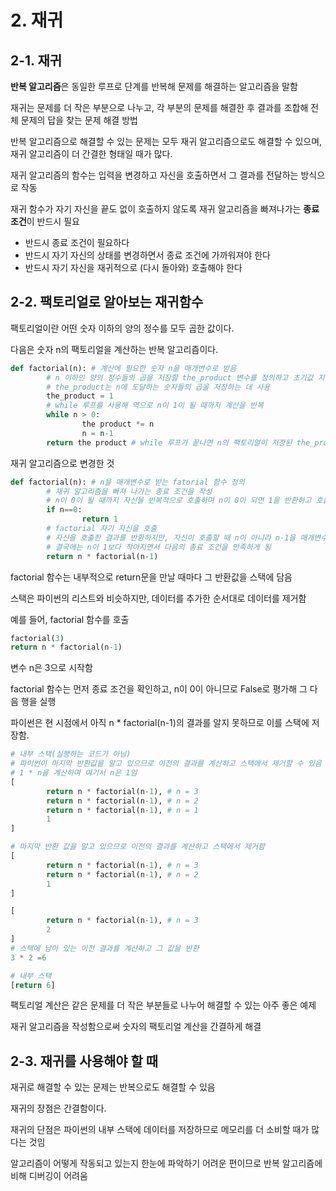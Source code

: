 # 2. 재귀

## 2-1. 재귀

**반복 알고리즘**은 동일한 루프로 단계를 반복해 문제를 해결하는 알고리즘을 말함

재귀는 문제를 더 작은 부분으로 나누고, 각 부분의 문제를 해결한 후 결과를 조합해 전체 문제의 답을 찾는 문제 해결 방법

반복 알고리즘으로 해결할 수 있는 문제는 모두 재귀 알고리즘으로도 해결할 수 있으며, 재귀 알고리즘이 더 간결한 형태일 때가 많다.

재귀 알고리즘의 함수는 입력을 변경하고 자신을 호출하면서 그 결과를 전달하는 방식으로 작동

재귀 함수가 자기 자신을 끝도 없이 호출하지 않도록 재귀 알고리즘을 빠져나가는 **종료 조건**이 반드시 필요

- 반드시 종료 조건이 필요하다
- 반드시 자기 자신의 상태를 변경하면서 종료 조건에 가까워져야 한다
- 반드시 자기 자신을 재귀적으로 (다시 돌아와) 호출해야 한다

## 2-2. 팩토리얼로 알아보는 재귀함수

팩토리얼이란 어떤 숫자 이하의 양의 정수를 모두 곱한 값이다.

다음은 숫자 n의 팩토리얼을 계산하는 반복 알고리즘이다.

```python
def factorial(n): # 계산에 필요한 숫자 n을 매개변수로 받음
		# n 이하인 양의 정수들의 곱을 저장할 the_product 변수를 정의하고 초기값 지정
		# the_product는 n에 도달하는 숫자들의 곱을 저장하는 데 사용
		the_product = 1 
		# while 루프를 사용해 역으로 n이 1이 될 때까지 계산을 반복
		while n > 0: 
				the product *= n
				n = n-1
		return the product # while 루프가 끝나면 n의 팩토리얼이 저장된 the_product 출력
```

재귀 알고리즘으로 변경한 것

```python
def factorial(n): # n을 매개변수로 받는 fatorial 함수 정의
		# 재귀 알고리즘을 빠져 나가는 종료 조건을 작성
		# n이 0이 될 때까지 자신을 반복적으로 호출하며 n이 0이 되면 1을 반환하고 호출 중단
		if n==0: 
				return 1
		# factorial 자기 자신을 호출
		# 자신을 호출한 결과를 반환하지만, 자신이 호출할 때 n이 아니라 n-1을 매개변수로 전달
		# 결국에는 n이 1보다 작아지면서 다음의 종료 조건을 만족하게 됨
		return n * factorial(n-1)
```

factorial 함수는 내부적으로 return문을 만날 때마다 그 반환값을 스택에 담음

스택은 파이썬의 리스트와 비슷하지만, 데이터를 추가한 순서대로 데이터를 제거함

예를 들어, factorial 함수를 호출

```python
factorial(3)
return n * factorial(n-1)
```

변수 n은 3으로 시작함 

factorial 함수는 먼저 종료 조건을 확인하고, n이 0이 아니므로 False로 평가해 그 다음 행을 실행

파이썬은 현 시점에서 아직 n * factorial(n-1)의 결과를 알지 못하므로 이를 스택에 저장함.

```python
# 내부 스택(실행하는 코드가 아님)
# 파이썬이 마지막 반환값을 알고 있으므로 이전의 결과를 계산하고 스택에서 제거할 수 있음
# 1 * n을 계산하며 여기서 n은 1임
[
		return n * factorial(n-1), # n = 3
		return n * factorial(n-1), # n = 2
		return n * factorial(n-1), # n = 1
		1
]

# 마지막 반환 값을 알고 있으므로 이전의 결과를 계산하고 스택에서 제거함
[
		return n * factorial(n-1), # n = 3
		return n * factorial(n-1), # n = 2
		1
]

[
		return n * factorial(n-1), # n = 3
		2
]
# 스택에 남아 있는 이전 결과를 계산하고 그 값을 반환
3 * 2 =6

# 내부 스택
[return 6]
```

팩토리얼 계산은 같은 문제를 더 작은 부분들로 나누어 해결할 수 있는 아주 좋은 예제

재귀 알고리즘을 작성함으로써 숫자의 팩토리얼 계산을 간결하게 해결

## 2-3. 재귀를 사용해야 할 때

재귀로 해결할 수 있는 문제는 반복으로도 해결할 수 있음

재귀의 장점은 간결함이다.

재귀의 단점은 파이썬의 내부 스택에 데이터를 저장하므로 메모리를 더 소비할 때가 많다는 것임

알고리즘이 어떻게 작동되고 있는지 한눈에 파악하기 어려운 편이므로 반복 알고리즘에 비해 디버깅이 어려움
